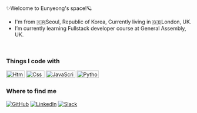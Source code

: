 
✨Welcome to Eunyeong's space!🪐
  <br>
  - I'm from 🇰🇷Seoul, Republic of Korea, Currently living in 🇬🇧London, UK.
  - I’m currently learning Fullstack developer course at General Assembly, UK. 
  
<br>
<body>
  
  <div align=left>
    <h3> Things I code with</h3>
      <img alt="Html" src ="https://img.shields.io/badge/HTML5-E34F26.svg?&style=for-the-badge&logo=HTML5&logoColor=white"/ width="50" height="20" >
      <img alt="Css" src ="https://img.shields.io/badge/CSS3-1572B6.svg?&style=for-the-badge&logo=CSS3&logoColor=white"/ width="50" height="20">
      <img alt="JavaScript" src ="https://img.shields.io/badge/JavaScriipt-F7DF1E.svg?&style=for-the-badge&logo=JavaScript&logoColor=black"/ width="80" height="20">
     <img alt="Python" src ="https://img.shields.io/badge/Python-3776AB.svg?&style=for-the-badge&logo=Python&logoColor=white"/width="60" height="20">
<br>
    <h3> Where to find me </h3>
      <a href = "https://github.com/spacejey"><img alt="GitHub" src ="https://img.shields.io/badge/GitHub-181717.svg?&style=for-the-badge&logo=GitHub&logoColor=white"/></a>  
      <a href = "https://www.linkedin.com/in/eunyeong-jeong-459081175/"> <img alt="LinkedIn" src ="https://img.shields.io/badge/LinkedIn-0A66C2.svg?&style=for-the-badge&logo=LinkedIn&logoColor=white"/></a>
      <a href = "EunyeongJeong.slack.com"> <img alt="Slack" src ="https://img.shields.io/badge/Slack-4A154B.svg?&style=for-the-badge&logo=Slack&logoColor=white"/></a>
  </div>
  
</body>



